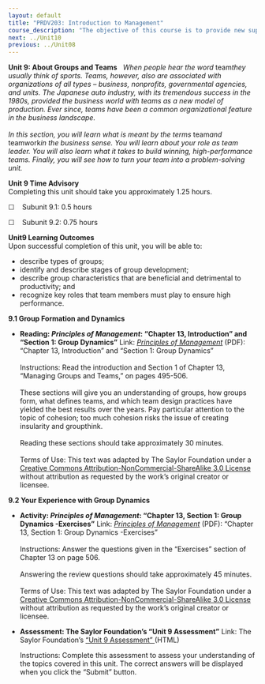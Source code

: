 ```yaml
---
layout: default
title: "PRDV203: Introduction to Management"
course_description: "The objective of this course is to provide new supervisors or managers with the basic, practical knowledge necessary for their new positions."
next: ../Unit10
previous: ../Unit08
---
```

**Unit 9: About Groups and Teams** <span id="9"></span> 
*When people hear the word* team*they usually think of sports. Teams,
however, also are associated with organizations of all types – business,
nonprofits, governmental agencies, and units. The Japanese auto
industry, with its tremendous success in the 1980s, provided the
business world with teams as a new model of production. Ever since,
teams have been a common organizational feature in the business
landscape.*  
    
 *In this section, you will learn what is meant by the terms* team*and*
teamwork*in the business sense. You will learn about your role as team
leader. You will also learn what it takes to build winning,
high-performance teams. Finally, you will see how to turn your team into
a problem-solving unit.*

**Unit 9 Time Advisory**  
Completing this unit should take you approximately 1.25 hours.  
  
 ☐    Subunit 9.1: 0.5 hours  
  
 ☐    Subunit 9.2: 0.75 hours

**Unit9 Learning Outcomes**  
Upon successful completion of this unit, you will be able to:
-   describe types of groups;
-   identify and describe stages of group development;
-   describe group characteristics that are beneficial and detrimental
    to productivity; and
-   recognize key roles that team members must play to ensure high
    performance.

**9.1 Group Formation and Dynamics** <span id="9.1"></span> 
-   **Reading: *Principles of Management*: “Chapter 13, Introduction”
    and “Section 1: Group Dynamics”**
    Link: *[Principles of
    Management](http://www.saylor.org/site/textbooks/Principles%20of%20Management.pdf)*
    (PDF): “Chapter 13, Introduction” and “Section 1: Group Dynamics”  
        
     Instructions: Read the introduction and Section 1 of Chapter 13,
    “Managing Groups and Teams,” on pages 495-506.  
        
     These sections will give you an understanding of groups, how groups
    form, what defines teams, and which team design practices have
    yielded the best results over the years. Pay particular attention to
    the topic of cohesion; too much cohesion risks the issue of creating
    insularity and groupthink.  
        
     Reading these sections should take approximately 30 minutes.  
        
     Terms of Use: This text was adapted by The Saylor Foundation under
    a [Creative Commons Attribution-NonCommercial-ShareAlike 3.0
    License](http://creativecommons.org/licenses/by-nc-sa/3.0/) without
    attribution as requested by the work’s original creator or licensee.

**9.2 Your Experience with Group Dynamics** <span id="9.2"></span> 
-   **Activity: *Principles of Management*: “Chapter 13, Section 1:
    Group Dynamics -Exercises”**
    Link: *[Principles of
    Management](http://www.saylor.org/site/textbooks/Principles%20of%20Management.pdf)*
    (PDF): “Chapter 13, Section 1: Group Dynamics -Exercises”  
        
     Instructions: Answer the questions given in the “Exercises” section
    of Chapter 13 on page 506.  
        
     Answering the review questions should take approximately 45
    minutes.  
        
     Terms of Use: This text was adapted by The Saylor Foundation under
    a [Creative Commons Attribution-NonCommercial-ShareAlike 3.0
    License](http://creativecommons.org/licenses/by-nc-sa/3.0/) without
    attribution as requested by the work’s original creator or licensee.

-   **Assessment: The Saylor Foundation’s “Unit 9 Assessment”**
    Link: The Saylor Foundation’s [“Unit 9
    Assessment” ](http://school.saylor.org/mod/quiz/view.php?id=1712)(HTML)  
      
     Instructions: Complete this assessment to assess your understanding
    of the topics covered in this unit. The correct answers will be
    displayed when you click the “Submit” button.



